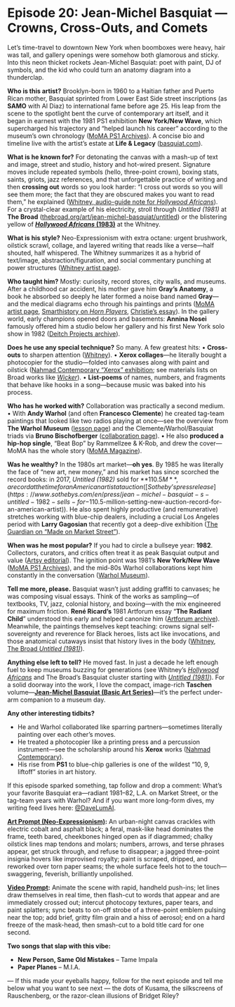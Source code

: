 # Episode 20: Jean-Michel Basquiat — Crowns, Cross-Outs, and Comets

Let’s time-travel to downtown New York when boomboxes were heavy, hair was tall, and gallery openings were somehow both glamorous and sticky. Into this neon thicket rockets Jean-Michel Basquiat: poet with paint, DJ of symbols, and the kid who could turn an anatomy diagram into a thunderclap.

**Who is this artist?**
Brooklyn-born in 1960 to a Haitian father and Puerto Rican mother, Basquiat sprinted from Lower East Side street inscriptions (as **SAMO** with Al Diaz) to international fame before age 25. His leap from the scene to the spotlight bent the curve of contemporary art itself, and it began in earnest with the 1981 PS1 exhibition **New York/New Wave**, which supercharged his trajectory and “helped launch his career” according to the museum’s own chronology ([MoMA PS1 Archives](https://www.moma.org/research/archives/ps1-archives-chronology)). A concise bio and timeline live with the artist’s estate at **Life & Legacy** ([basquiat.com](https://www.basquiat.com/about)).

**What is he known for?**
For detonating the canvas with a mash-up of text and image, street and studio, history and hot-wired present. Signature moves include repeated symbols (hello, three-point crown), boxing stats, saints, griots, jazz references, and that unforgettable practice of writing and then **crossing out** words so you look harder: “I cross out words so you will see them more; the fact that they are obscured makes you want to read them,” he explained ([Whitney, audio-guide note for *Hollywood Africans*](https://whitney.org/exhibitions/untitled-america/art?section=19)). For a crystal-clear example of his electricity, stroll through *Untitled (1981)* at **The Broad** ([thebroad.org/art/jean-michel-basquiat/untitled](https://www.thebroad.org/art/jean-michel-basquiat/untitled)) or the blistering yellow of **[*Hollywood Africans* (1983)](https://whitney.org/collection/works/453)** at the Whitney.

**What is his style?**
Neo-Expressionism with extra octane: urgent brushwork, oilstick scrawl, collage, and layered writing that reads like a verse—half shouted, half whispered. The Whitney summarizes it as a hybrid of text/image, abstraction/figuration, and social commentary punching at power structures ([Whitney artist page](https://whitney.org/artists/69)).

**Who taught him?**
Mostly: curiosity, record stores, city walls, and museums. After a childhood car accident, his mother gave him **Gray’s Anatomy**, a book he absorbed so deeply he later formed a noise band named **Gray**—and the medical diagrams echo through his paintings and prints ([MoMA artist page](https://www.moma.org/collection/artists/370), [Smarthistory on *Horn Players*](https://smarthistory.org/jean-michel-basquiat-horn-players/), [Christie’s essay](https://press.christies.com/jean-michel-basquiats-because-it-hurts-the-lungs-inspired-by-leonardo-da-vinci-will-be-a-leading-highlight-of-the-20th21st-century-evening-sale-including-thinking-italian-london-on-15-october-2021)). In the gallery world, early champions opened doors and basements: **Annina Nosei** famously offered him a studio below her gallery and his first New York solo show in 1982 ([Deitch Projects archive](https://deitch.com/archive/deitch-projects/exhibitions/the-studio-of-the-street)).

**Does he use any special technique?**
So many. A few greatest hits:
• **Cross-outs** to sharpen attention ([Whitney](https://whitney.org/exhibitions/untitled-america/art?section=19)).
• **Xerox collages**—he literally bought a photocopier for the studio—folded into canvases along with paint and oilstick ([Nahmad Contemporary “Xerox” exhibition](https://www.nahmadcontemporary.com/exhibitions/jean-michel-basquiat-xerox); see materials lists on Broad works like [*Wicker*](https://www.thebroad.org/art/jean-michel-basquiat/wicker)).
• **List-poems** of names, numbers, and fragments that behave like hooks in a song—because music was baked into his process.

**Who has he worked with?**
Collaboration was practically a second medium.
• With **Andy Warhol** (and often **Francesco Clemente**) he created tag-team paintings that looked like two radios playing at once—see the overview from **The Warhol Museum** ([lesson page](https://www.warhol.org/lesson/collaboration-andy-warhol-and-jean-michel-basquiat/)) and the Clemente/Warhol/Basquiat triads via **Bruno Bischofberger** ([collaboration page](https://www.bischofberger.com/artists/warhol511)).
• He also **produced a hip-hop single**, “Beat Bop” by Rammellzee & K-Rob, and drew the cover—MoMA has the whole story ([MoMA Magazine](https://www.moma.org/magazine/articles/555)).

**Was he wealthy?**
In the 1980s art market—**oh yes**. By 1985 he was literally the face of “new art, new money,” and his market has since scorched the record books: in 2017, *Untitled (1982)* sold for **$110.5M**, a record at the time for an American artist at auction ([Sotheby’s press release](https://www.sothebys.com/en/press/jean-michel-basquiat-s-untitled-1982-sells-for-$110.5-million-setting-new-auction-record-for-an-american-artist)). He also spent highly productive (and remunerative) stretches working with blue-chip dealers, including a crucial Los Angeles period with **Larry Gagosian** that recently got a deep-dive exhibition ([The Guardian on “Made on Market Street”](https://www.theguardian.com/artanddesign/2024/mar/05/jean-michel-basquiat-gagosian-los-angeles-exhibit)).

**When was he most popular?**
If you had to circle a bullseye year: **1982**. Collectors, curators, and critics often treat it as peak Basquiat output and value ([Artsy editorial](https://www.artsy.net/article/artsy-editorial-was-1982-jean-michel-basquiats-greatest-year)). The ignition point was 1981’s **New York/New Wave** ([MoMA PS1 Archives](https://www.moma.org/research/archives/ps1-archives-chronology)), and the mid-80s Warhol collaborations kept him constantly in the conversation ([Warhol Museum](https://www.warhol.org/?s=Jean-Michel+Basquiat)).

**Tell me more, please.**
Basquiat wasn’t just adding graffiti to canvases; he was composing visual essays. Think of the works as sampling—of textbooks, TV, jazz, colonial history, and boxing—with the mix engineered for maximum friction. **René Ricard’s** 1981 Artforum essay “**The Radiant Child**” understood this early and helped canonize him ([Artforum archive](https://www.artforum.com/features/the-radiant-child-208478/)). Meanwhile, the paintings themselves kept teaching: crowns signal self-sovereignty and reverence for Black heroes, lists act like invocations, and those anatomical cutaways insist that history lives in the body ([Whitney](https://whitney.org/artists/69), [The Broad *Untitled (1981)*](https://www.thebroad.org/art/jean-michel-basquiat/untitled)).

**Anything else left to tell?**
He moved fast. In just a decade he left enough fuel to keep museums buzzing for generations (see Whitney’s [*Hollywood Africans*](https://whitney.org/collection/works/453) and The Broad’s Basquiat cluster starting with [*Untitled (1981)*](https://www.thebroad.org/art/jean-michel-basquiat/untitled)). For a solid doorway into the work, I love the compact, image-rich **Taschen** volume—**[Jean-Michel Basquiat (Basic Art Series)](https://www.taschen.com/en/books/art/49203/basquiat/)**—it’s the perfect under-arm companion to a museum day.

**Any other interesting tidbits?**
- He and Warhol collaborated like sparring partners—sometimes literally painting over each other’s moves.
- He treated a photocopier like a printing press and a percussion instrument—see the scholarship around his **Xerox** works ([Nahmad Contemporary](https://www.nahmadcontemporary.com/exhibitions/jean-michel-basquiat-xerox)).
- His rise from **PS1** to blue-chip galleries is one of the wildest “10, 9, liftoff” stories in art history.

If this episode sparked something, tap follow and drop a comment: What’s your favorite Basquiat era—radiant 1981–82, L.A. on Market Street, or the tag-team years with Warhol? And if you want more long-form dives, my writing feed lives here: [@DaveLumAI](https://medium.com/@DaveLumAI).

**[Art Prompt (Neo-Expressionism)](https://lumaiere.com/?gallery=neo-expressionism):**
An urban-night canvas crackles with electric cobalt and asphalt black; a feral, mask-like head dominates the frame, teeth bared, cheekbones hinged open as if diagrammed; chalky oilstick lines map tendons and molars; numbers, arrows, and terse phrases appear, get struck through, and refuse to disappear; a jagged three-point insignia hovers like improvised royalty; paint is scraped, dripped, and reworked over torn paper seams; the whole surface feels hot to the touch—swaggering, feverish, brilliantly unpolished.

**[Video Prompt](https://www.tiktok.com/@davelumai/video/7557722861721390366):**
Animate the scene with rapid, handheld push-ins; let lines draw themselves in real time, then flash-cut to words that appear and are immediately crossed out; intercut photocopy textures, paper tears, and paint splatters; sync beats to on-off strobe of a three-point emblem pulsing near the top; add brief, gritty film grain and a hiss of aerosol; end on a hard freeze of the mask-head, then smash-cut to a bold title card for one second.

**Two songs that slap with this vibe:**
- **New Person, Same Old Mistakes** – Tame Impala
- **Paper Planes** – M.I.A.

— If this made your eyeballs happy, follow for the next episode and tell me below what you want to see next — the dots of Kusama, the silkscreens of Rauschenberg, or the razor-clean illusions of Bridget Riley?


